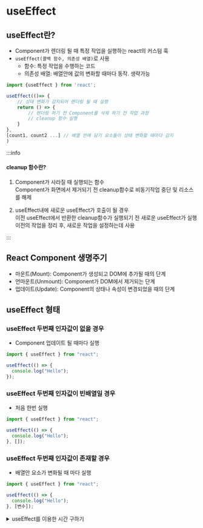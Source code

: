 # useEffect

## useEffect란?

- Component가 렌더링 될 때 특정 작업을 실행하는 react의 커스텀 훅
- `useEffect(콜백 함수, 의존성 배열)`로 사용
  - 함수: 특정 작업을 수행하는 코드
  - 의존성 배열: 배열안에 값의 변화할 때마다 동작. 생략가능

```jsx
import {useEffect } from 'react';

useEffect(()=> {
    // 상태 변화가 감지되어 렌더링 될 때 실행
    return () => {
        // 렌더링 하기 전 Component를 삭제 하기 전 작업 과정
        // cleanup 함수 실행
    }
},
[count1, count2 ...] // 배열 안에 담기 요소들이 상태 변화할 때마다 감지
)
```

:::info

#### cleanup 함수란?

1. Component가 사라질 때 실행되는 함수<br/>
   Component가 화면에서 제거되기 전 cleanup함수로 비동기작업 중단 및 리소스를 해제

2. useEffect내에 새로운 useEffect가 호출이 될 경우<br/>
   이전 useEffect에서 반환한 cleanup함수가 실행되기 전 새로운 useEffect가 실행<br/>
   이전의 작업을 정리 후, 새로운 작업을 설정하는데 사용

:::

## React Component 생명주기

- 마운트(Mount): Component가 생성되고 DOM에 추가될 때의 단계
- 언마운트(Unmount): Component가 DOM에서 제거되는 단계
- 업데이트(Update): Component의 상태나 속성이 변경되었을 때의 단계

## useEffect 형태

### useEffect 두번째 인자값이 없을 경우

- Component 업데이트 될 때마다 실행

```jsx
import { useEffect } from "react";

useEffect(() => {
  console.log("Hello");
});
```

### useEffect 두번째 인자값이 빈배열일 경우

- 처음 한번 실행

```jsx
import { useEffect } from "react";

useEffect(() => {
  console.log("Hello");
}, []);
```

### useEffect 두번째 인자값이 존재할 경우

- 배열안 요소가 변화될 때 마다 실행

```jsx
import { useEffect } from "react";

useEffect(() => {
  console.log("Hello");
}, [변수]);
```

<details>
<summary>useEffect를 이용한 시간 구하기</summary>
<div markdown="1">

```jsx
import React, { useState, useEffect } from "react";

function Time() {
  const [today, setToday] = useState(new Date());
  const hour = today.getHours();
  const min = today.getMinutes();
  const sec = today.getSeconds();

  useEffect(() => {
    const interval = setInterval(() => {
      setToday(new Date());
    }, 1000);
    return () => clearInterval(interval);
  }, [today]);

  return (
    <div>
      <h1>
        시간 : {hour}시 {min}분 {sec}초
      </h1>
    </div>
  );
}

function Practice() {
  return (
    <div>
      <Time />
    </div>
  );
}

export default Practice;
```

![image](https://github.com/JJamVa/JJamVa/assets/80045006/5506a17b-ca91-499e-89b9-df87dc87e006)

:::info

#### setInterval과 setTimeOut

- `setInterval`: 설정된 주기마다 **지속적으로 함수를 반복 실행**
- `clearInterval`에 인터벌 ID를 전달하여 중지할 작업을 지정

- `setTimeout`: 일정한 시간이 경과한 후에 **한 번만 함수를 실행**
- `clearTimeout`에 타이머 ID를 전달하여 중지할 작업을 지정

:::

:::note
useEffect를 이용하여 의존성 배열에 있는 today 변수의 값이 변할때 마다 실행이 된다.<br/>
setInterval 및 clearInterval을 사용하여 주기적으로 시간을 업데이트하고,<br/>
useEffect의 정리 함수(cleanup 함수)를 활용하여 Component가 unmount되거나 재렌더링될 때<br/>
이전에 설정한 Interval을 정리하는 방법이다.<br/>
이후 useState의 상태 관리 함수를 호출하여 현재의 Date객체로 상태변환을 시켜 현재 시간을 출력한다.<br/>

:::

</div>
</details>
